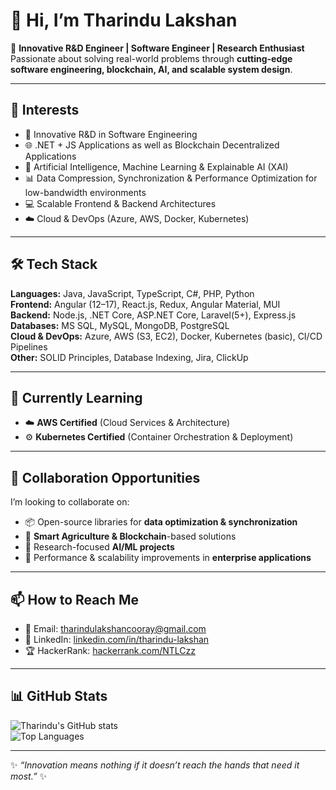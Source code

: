 # 👋 Hi, I’m Tharindu Lakshan  

🔹 **Innovative R&D Engineer | Software Engineer | Research Enthusiast**  
Passionate about solving real-world problems through **cutting-edge software engineering, blockchain, AI, and scalable system design**.  

---

## 👀 Interests  
- 🚀 Innovative R&D in Software Engineering  
- 🌐 .NET + JS Applications as well as Blockchain Decentralized Applications  
- 🤖 Artificial Intelligence, Machine Learning & Explainable AI (XAI)  
- 📊 Data Compression, Synchronization & Performance Optimization for low-bandwidth environments  
- 💻 Scalable Frontend & Backend Architectures  
- ☁️ Cloud & DevOps (Azure, AWS, Docker, Kubernetes)  

---

## 🛠️ Tech Stack  
**Languages:** Java, JavaScript, TypeScript, C#, PHP, Python  
**Frontend:** Angular (12–17), React.js, Redux, Angular Material, MUI  
**Backend:** Node.js, .NET Core, ASP.NET Core, Laravel(5+), Express.js  
**Databases:** MS SQL, MySQL, MongoDB, PostgreSQL  
**Cloud & DevOps:** Azure, AWS (S3, EC2), Docker, Kubernetes (basic), CI/CD Pipelines  
**Other:** SOLID Principles, Database Indexing, Jira, ClickUp  

---

## 🌱 Currently Learning  
- ☁️ **AWS Certified** (Cloud Services & Architecture)  
- ⚙️ **Kubernetes Certified** (Container Orchestration & Deployment) 

---

## 💞️ Collaboration Opportunities  
I’m looking to collaborate on:  
- 📦 Open-source libraries for **data optimization & synchronization**  
- 🌱 **Smart Agriculture & Blockchain**-based solutions  
- 🤝 Research-focused **AI/ML projects**  
- 🔧 Performance & scalability improvements in **enterprise applications**  

---

## 📫 How to Reach Me  
- 📧 Email: [tharindulakshancooray@gmail.com](mailto:tharindulakshancooray@gmail.com)  
- 💼 LinkedIn: [linkedin.com/in/tharindu-lakshan](https://www.linkedin.com/in/tharindu-lakshan-9551561ab/)  
- 🏆 HackerRank: [hackerrank.com/NTLCzz](https://www.hackerrank.com/NTLCzz)  

---

## 📊 GitHub Stats  
![Tharindu's GitHub stats](https://github-readme-stats.vercel.app/api?username=CoorayNTL&show_icons=true&theme=tokyonight)  
![Top Languages](https://github-readme-stats.vercel.app/api/top-langs/?username=CoorayNTL&layout=compact&theme=tokyonight)  

---

✨ *“Innovation means nothing if it doesn’t reach the hands that need it most.”* ✨  
